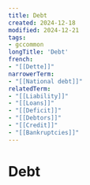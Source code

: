 ```yaml
---
title: Debt
created: 2024-12-18
modified: 2024-12-21
tags:
- gccommon
longTitle: 'Debt'
french:
- "[[Dette]]"
narrowerTerm:
- "[[National debt]]"
relatedTerm:
- "[[Liability]]"
- "[[Loans]]"
- "[[Deficit]]"
- "[[Debtors]]"
- "[[Credit]]"
- "[[Bankruptcies]]"
---
```

# Debt
